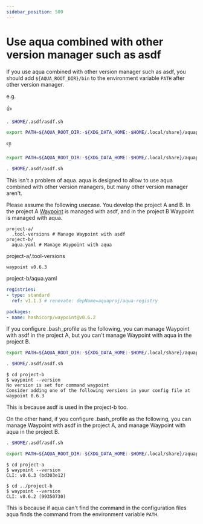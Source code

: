 ```yaml
---
sidebar_position: 500
---
```


# Use aqua combined with other version manager such as asdf

If you use aqua combined with other version manager such as asdf,
you should add `${AQUA_ROOT_DIR}/bin` to the environment variable `PATH` after other version manager.

e.g.

:thumbsup:

```bash
. $HOME/.asdf/asdf.sh

export PATH=${AQUA_ROOT_DIR:-${XDG_DATA_HOME:-$HOME/.local/share}/aquaproj-aqua}/bin:$PATH
```

:thumbsdown:

```bash
export PATH=${AQUA_ROOT_DIR:-${XDG_DATA_HOME:-$HOME/.local/share}/aquaproj-aqua}/bin:$PATH

. $HOME/.asdf/asdf.sh
```

This isn't a problem of aqua.
aqua is designed to allow to use aqua combined with other version managers, but many other version manager aren't.

Please assume the following usecase.
You develop the project A and B.
In the project A [Waypoint](https://www.waypointproject.io/) is managed with asdf, and in the project B Waypoint is managed with aqua.

```
project-a/
  .tool-versions # Manage Waypoint with asdf
project-b/
  aqua.yaml # Manage Waypoint with aqua
```

project-a/.tool-versions

```
waypoint v0.6.3
```

project-b/aqua.yaml

```yaml
registries:
- type: standard
  ref: v1.1.3 # renovate: depName=aquaproj/aqua-registry

packages:
- name: hashicorp/waypoint@v0.6.2
```

If you configure .bash_profile as the following,
you can manage Waypoint with asdf in the project A, but you can't manage Waypoint with aqua in the project B.

```bash
export PATH=${AQUA_ROOT_DIR:-${XDG_DATA_HOME:-$HOME/.local/share}/aquaproj-aqua}/bin:$PATH

. $HOME/.asdf/asdf.sh
```

```console
$ cd project-b
$ waypoint --version
No version is set for command waypoint
Consider adding one of the following versions in your config file at 
waypoint 0.6.3
```

This is because asdf is used in the project-b too.

On the other hand, if you configure .bash_profile as the following,
you can manage Waypoint with asdf in the project A, and manage Waypoint with aqua in the project B.

```bash
. $HOME/.asdf/asdf.sh

export PATH=${AQUA_ROOT_DIR:-${XDG_DATA_HOME:-$HOME/.local/share}/aquaproj-aqua}/bin:$PATH
```

```console
$ cd project-a
$ waypoint --version
CLI: v0.6.3 (bd303e12)

$ cd ../project-b
$ waypoint --version
CLI: v0.6.2 (99350730)
```

This is because if aqua can't find the command in the configuration files aqua finds the command from the environment variable `PATH`.
